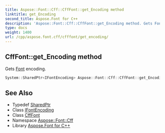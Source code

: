 ```yaml
---
title: Aspose::Font::Cff::CffFont::get_Encoding method
linktitle: get_Encoding
second_title: Aspose.Font for C++
description: 'Aspose::Font::Cff::CffFont::get_Encoding method. Gets Font encoding in C++.'
type: docs
weight: 1400
url: /cpp/aspose.font.cff/cfffont/get_encoding/
---
```

## CffFont::get_Encoding method


Gets [Font](../../../aspose.font/font/) encoding.

```cpp
System::SharedPtr<IFontEncoding> Aspose::Font::Cff::CffFont::get_Encoding() override
```

## See Also

* Typedef [SharedPtr](../../../system/sharedptr/)
* Class [IFontEncoding](../../../aspose.font/ifontencoding/)
* Class [CffFont](../)
* Namespace [Aspose::Font::Cff](../../)
* Library [Aspose.Font for C++](../../../)
